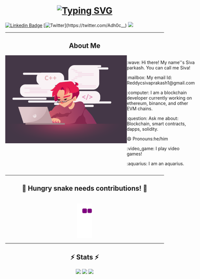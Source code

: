 <h1 align="center">
  <a href="https://git.io/typing-svg"><img src="https://readme-typing-svg.herokuapp.com?font=Fira+Code&size=25&pause=1000&background=D1FF3800&multiline=true&width=435&lines=Welcome+to+the+Ad-h0c's+realm!" alt="Typing SVG" /></a>
  </h1>
  
  
[![Linkedin Badge](https://img.shields.io/badge/-LinkedIn-0e76a8?style=flat-square&logo=Linkedin&logoColor=white)](https://www.linkedin.com/in/siva-prakash-reddy-c-7b63ab229/)
[![Twitter](https://img.shields.io/twitter/follow/Adh0c__)](https://twitter.com/Adh0c__)
![](https://visitor-badge.glitch.me/badge?page_id=Ad-h0c)

<hr>

<div align="center">
  <h2> About Me</h2>
  </div>

<div style="display: flex; flex-direction: row;">
  <img class="img" height="280em" align="right" src="./Coding.png"/>
    <div style="">
      <p>:wave: Hi there! My name''s Siva parkash. You can call me Siva! </p>
      <p>:mailbox: My email Id: Reddycsivaprakash1@gmail.com</p>
      <p> :computer: I am a blockchain developer currently working on ethereum, binance, and other EVM chains.</p>
      <p>:question: Ask me about:  Blockchain, smart contracts, dapps, solidity. </p>
      <p :phone: How to reach me: Linkedin, twitter. </p>
      <p>😄 Pronouns:he/him</p>
      <p>:video_game: I play video games! </p>
      <p>:aquarius: I am an aquarius.</p>
    </div>
</div>

<hr>

<div align="center">
  <h2>🐍 Hungry snake needs contributions! 🐍</h2>
  <br>
  <img alt="snake eating my contribution" src="https://github.com/ad-h0c/ad-h0c/blob/output/github-contribution-grid-snake.gif">
  <br>
</div>
  <hr>

<h2 align="center">⚡ Stats ⚡</h2>

<p align="center">
  <img height="50%" width="auto" src ="https://github-readme-stats.vercel.app/api?username=Ad-h0c&show_icons=true&count_private=true&theme=buefy&hide_border=true&hide=issues,contribs">
  <img height="50%" width="auto" src ="https://github-readme-stats.vercel.app/api/top-langs/?username=Ad-h0c&layout=compact&hide_border=true&theme=buefy&langs_count=6&hide=jupyter%20notebook,tex,css,php">
  <img src ="https://github-readme-streak-stats.herokuapp.com?user=Ad-h0c&theme=buefy&hide_border=true">
  <br>
  <br>
  <br>
</p>




